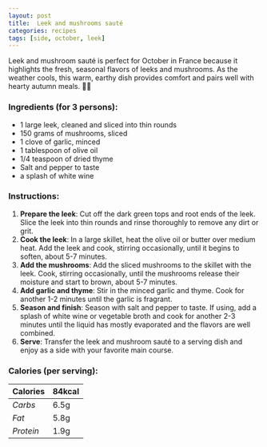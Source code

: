 ```yaml
---
layout: post
title:  Leek and mushrooms sauté
categories: recipes
tags: [side, october, leek]
---
```


Leek and mushroom sauté is perfect for October in France because it highlights the fresh, seasonal flavors of leeks and mushrooms. As the weather cools, this warm, earthy dish provides comfort and pairs well with hearty autumn meals. 🍂🍄

### Ingredients (for 3 persons):
- 1 large leek, cleaned and sliced into thin rounds
- 150 grams of mushrooms, sliced
- 1 clove of garlic, minced
- 1 tablespoon of olive oil
- 1/4 teaspoon of dried thyme
- Salt and pepper to taste
- a splash of white wine

### Instructions:

1. **Prepare the leek**: Cut off the dark green tops and root ends of the leek. Slice the leek into thin rounds and rinse thoroughly to remove any dirt or grit.
2. **Cook the leek**: In a large skillet, heat the olive oil or butter over medium heat. Add the leek and cook, stirring occasionally, until it begins to soften, about 5-7 minutes.
3. **Add the mushrooms**: Add the sliced mushrooms to the skillet with the leek. Cook, stirring occasionally, until the mushrooms release their moisture and start to brown, about 5-7 minutes.
4. **Add garlic and thyme**: Stir in the minced garlic and thyme. Cook for another 1-2 minutes until the garlic is fragrant.
5. **Season and finish**: Season with salt and pepper to taste. If using, add a splash of white wine or vegetable broth and cook for another 2-3 minutes until the liquid has mostly evaporated and the flavors are well combined.
6. **Serve**: Transfer the leek and mushroom sauté to a serving dish and enjoy as a side with your favorite main course.

### Calories (per serving):

| **Calories** | 84kcal |
| ----------- | ----------- |
| *Carbs* | 6.5g |
| *Fat* | 5.8g |
| *Protein* | 1.9g |